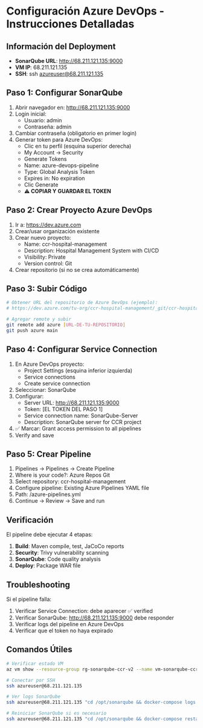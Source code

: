 # Configuración Azure DevOps - Instrucciones Detalladas

## Información del Deployment
- **SonarQube URL**: http://68.211.121.135:9000
- **VM IP**: 68.211.121.135
- **SSH**: ssh azureuser@68.211.121.135

## Paso 1: Configurar SonarQube

1. Abrir navegador en: http://68.211.121.135:9000
2. Login inicial:
   - Usuario: admin
   - Contraseña: admin
3. Cambiar contraseña (obligatorio en primer login)
4. Generar token para Azure DevOps:
   - Clic en tu perfil (esquina superior derecha)
   - My Account → Security
   - Generate Tokens
   - Name: azure-devops-pipeline
   - Type: Global Analysis Token
   - Expires in: No expiration
   - Clic Generate
   - **⚠️ COPIAR Y GUARDAR EL TOKEN**

## Paso 2: Crear Proyecto Azure DevOps

1. Ir a: https://dev.azure.com
2. Crear/usar organización existente
3. Crear nuevo proyecto:
   - Name: ccr-hospital-management
   - Description: Hospital Management System with CI/CD
   - Visibility: Private
   - Version control: Git
4. Crear repositorio (si no se crea automáticamente)

## Paso 3: Subir Código

```bash
# Obtener URL del repositorio de Azure DevOps (ejemplo):
# https://dev.azure.com/tu-org/ccr-hospital-management/_git/ccr-hospital-management

# Agregar remote y subir
git remote add azure [URL-DE-TU-REPOSITORIO]
git push azure main
```

## Paso 4: Configurar Service Connection

1. En Azure DevOps proyecto:
   - Project Settings (esquina inferior izquierda)
   - Service connections
   - Create service connection
2. Seleccionar: SonarQube
3. Configurar:
   - Server URL: http://68.211.121.135:9000
   - Token: [EL TOKEN DEL PASO 1]
   - Service connection name: SonarQube-Server
   - Description: SonarQube server for CCR project
4. ✅ Marcar: Grant access permission to all pipelines
5. Verify and save

## Paso 5: Crear Pipeline

1. Pipelines → Pipelines → Create Pipeline
2. Where is your code?: Azure Repos Git
3. Select repository: ccr-hospital-management
4. Configure pipeline: Existing Azure Pipelines YAML file
5. Path: /azure-pipelines.yml
6. Continue → Review → Save and run

## Verificación

El pipeline debe ejecutar 4 etapas:
1. **Build**: Maven compile, test, JaCoCo reports
2. **Security**: Trivy vulnerability scanning
3. **SonarQube**: Code quality analysis
4. **Deploy**: Package WAR file

## Troubleshooting

Si el pipeline falla:
1. Verificar Service Connection: debe aparecer ✅ verified
2. Verificar SonarQube: http://68.211.121.135:9000 debe responder
3. Verificar logs del pipeline en Azure DevOps
4. Verificar que el token no haya expirado

## Comandos Útiles

```bash
# Verificar estado VM
az vm show --resource-group rg-sonarqube-ccr-v2 --name vm-sonarqube-ccr --show-details

# Conectar por SSH
ssh azureuser@68.211.121.135

# Ver logs SonarQube
ssh azureuser@68.211.121.135 "cd /opt/sonarqube && docker-compose logs sonarqube"

# Reiniciar SonarQube si es necesario
ssh azureuser@68.211.121.135 "cd /opt/sonarqube && docker-compose restart sonarqube"
```
